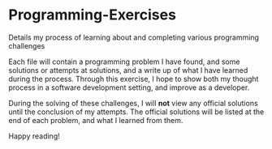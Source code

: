 # Programming-Exercises
Details my process of learning about and completing various programming challenges

Each file will contain a programming problem I have found, and some solutions or attempts at solutions, and a write up of what I have learned during the process. Through this exercise, I hope to show both my thought process in a software development setting, and improve as a developer.


During the solving of these challenges, I will **not** view any official solutions until the conclusion of my attempts. The official solutions will be listed at the end of each problem, and what I learned from them.

Happy reading!
